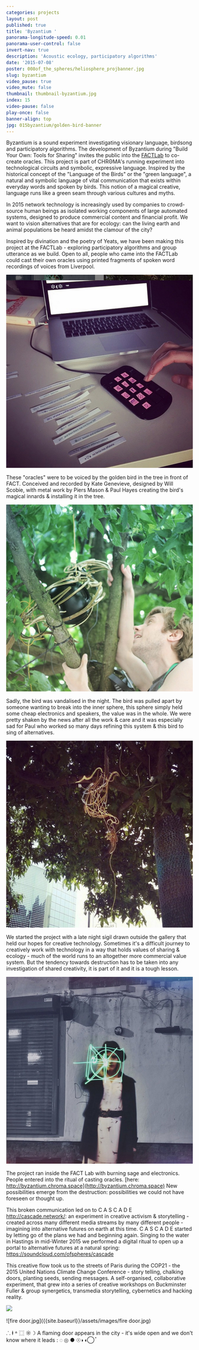 ```yaml
---
categories: projects
layout: post
published: true
title: 'Byzantium '
panorama-longitude-speed: 0.01
panorama-user-control: false
invert-nav: true
description: 'Acoustic ecology, participatory algorithms'
date: '2015-07-08'
poster: 008of_the_spheres/heliosphere_projbanner.jpg
slug: byzantium
video_pause: true
video_mute: false
thumbnail: thumbnail-byzantium.jpg
index: 15
video-pause: false
play-once: false
banner-align: top
jpg: 015byzantium/golden-bird-banner
---
```

Byzantium is a sound experiment investigating visionary language, birdsong and participatory algorithms. The development of Byzantium during "Build Your Own: Tools for Sharing" invites the public into the [FACTLab](http://www.fact.co.uk/projects/factlab.aspx) to co-create oracles. This project is part of <span class="chroma">CHRΘMA</span>'s running experiment into technological circuits and symbolic, expressive language. Inspired by the historical concept of the "Language of the Birds" or the "green language", a natural and symbolic language of vital communication that exists within everyday words and spoken by birds.  This notion of a magical creative, language runs like a green seam through various cultures and myths. 

In 2015 network technology is increasingly used by companies to crowd-source human beings as isolated working components of large automated systems, designed to produce commercial content and financial profit. We want to vision alternatives that are for ecology: can the living earth and animal populations be heard amidst the clamour of the city?

Inspired by divination and the poetry of Yeats, we have been making this project at the FACTLab - exploring participatory algorithms and group utterance as we build. Open to all, people who came into the FACTLab could cast their own oracles using printed fragments of spoken word recordings of voices from Liverpool. 

![](/assets/images/015byzantium/oracle-entry.jpg)

These "oracles" were to be voiced by the golden bird in the tree in front of FACT. Conceived and recorded by Kate Genevieve, designed by Will Scobie, with metal work by Piers Mason & Paul Hayes creating the bird's magical innards & installing it in the tree.

![](/assets/images/015byzantium/installing-bird.jpg)

Sadly, the bird was vandalised in the night. The bird was pulled apart by someone wanting to break into the inner sphere, this sphere simply held some cheap electronics and speakers, the value was in the whole. We were pretty shaken by the news after all the work & care and it was especially sad for Paul who worked so many days refining this system &amp; this bird to sing of alternatives.

![](/assets/images/015byzantium/vandalism.jpg)

We started the project with a late night sigil drawn outside the gallery that held our hopes for creative technology. Sometimes it's a difficult journey to creatively work with technology in a way that holds values of sharing & ecology - much of the world runs to an altogether more commercial value system. But the tendency towards destruction has to be taken into any investigation of shared creativity, it is part of it and it is a tough lesson. 

![](/assets/images/015byzantium/kate.jpg)

The project ran inside the FACT Lab with burning sage and electronics. People entered into the ritual of casting oracles. [here: http://byzantium.chroma.space](http://byzantium.chroma.space) New possibilities emerge from the destruction: possibilities we could not have foreseen or thought up. 

This broken communication led on to C A S C A D E  http://cascade.network/: an experiment in creative activism & storytelling - created across many different media streams by many different people - imagining into alternative futures on earth at this time. C A S C A D E started by letting go of the plans we had and beginning again. Singing to the water in Hastings in mid-Winter 2015 we performed a digital ritual to open up a portal to alternative futures at a natural spring:  https://soundcloud.com/ofspheres/cascade

This creative flow took us to the streets of Paris during the COP21 - the 2015 United Nations Climate Change Conference - story telling, chalking doors, planting seeds, sending messages.  A self-organised, collaborative experiment, that grew into a series of creative workshops on Buckminster Fuller & group synergetics, transmedia storytelling, cybernetics and hacking reality.   

![]({{site.baseurl}}/assets/images/IMG_2095.jpg)

![fire door.jpg]({{site.baseurl}}/assets/images/fire door.jpg)

⸫ ⱡ ꒫ ⿴ ☼☽ A flaming door appears in the city - it's wide open and we don't know where it leads : ◌ ◎ ● ☉◗◖◯ ֯